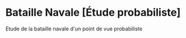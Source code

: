 # Bataille Navale  [Étude probabiliste]

Etude de la bataille navale d'un point de vue probabiliste

